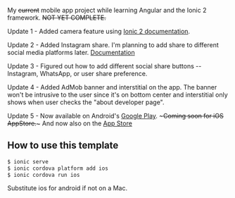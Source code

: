 My ~~current~~ mobile app project while learning Angular and the Ionic 2 framework.  ~~NOT YET COMPLETE.~~ <br /> 

Update 1 - Added camera feature using [Ionic 2 documentation](https://ionicframework.com/docs/native/camera/).

Update 2 - Added Instagram share.  I'm planning to add share to different social media platforms later.  [Documentation](https://ionicframework.com/docs/native/social-sharing/)

Update 3 - Figured out how to add different social share buttons -- Instagram, WhatsApp, or user share preference.

Update 4 - Added AdMob banner and interstitial on the app.  The banner won't be intrusive to the user since it's on bottom center
           and interstitial only shows when user checks the "about developer page".

Update 5 - Now available on Android's [Google Play](https://play.google.com/store/apps/details?id=com.nerdetitan.motivateme).  ~~~Coming 
           soon for iOS AppStore.~~~ And now also on the [App Store](https://itunes.apple.com/us/app/motivate-you/id1249320215?ls=1&mt=8) 

## How to use this template

```bash
$ ionic serve 
$ ionic cordova platform add ios
$ ionic cordova run ios
```

Substitute ios for android if not on a Mac.
